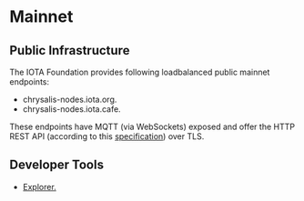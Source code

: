 # Mainnet

## Public Infrastructure

The IOTA Foundation provides following loadbalanced public mainnet endpoints:

- chrysalis-nodes.iota.org.
- chrysalis-nodes.iota.cafe.

These endpoints have MQTT (via WebSockets) exposed and offer the HTTP REST API (according to this [specification](https://editor.swagger.io/?url=https://raw.githubusercontent.com/rufsam/protocol-rfcs/master/text/0026-rest-api/rest-api.yaml))
over TLS.

## Developer Tools

- [Explorer.](https://explorer.iota.org/mainnet)


